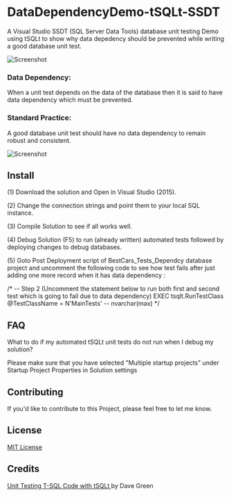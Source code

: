 
# DataDependencyDemo-tSQLt-SSDT

A Visual Studio SSDT (SQL Server Data Tools) database unit testing Demo using tSQLt to show why data depedency should be prevented while writing a good database unit test.

![Screenshot](https://github.com/haroonashraf/BestBooksTDD-SSDT/blob/master/DataDependencyDemo-tSQLt-SSDT-screenshot.png)

### Data Dependency: 
When a unit test depends on the data of the database then it is said to have data dependency which must be prevented.
	
### Standard Practice:
A good database unit test should have no data dependency to remain robust and consistent.

![Screenshot](https://github.com/haroonashraf/BestBooksTDD-SSDT/blob/master/DataDependencyDemo-tSQLt-SSDT-screenshot2.png)


## Install

(1) Download the solution and Open in Visual Studio (2015).

(2) Change the connection strings and point them to your local SQL instance.

(3) Compile Solution to see if all works well.

(4) Debug Solution (F5) to run (already written) automated tests followed by deploying changes to debug databases.

(5) Goto Post Deployment script of BestCars_Tests_Dependcy database project and uncomment the following code to see how test fails after just adding one more record when it has data dependency :

/*
-- Step 2 (Uncomment the statement below to run both first and second test which is going to fail due to data dependency)
EXEC tsqlt.RunTestClass @TestClassName = N'MainTests' -- nvarchar(max)
*/


## FAQ

What to do if my automated tSQLt unit tests do not run when I debug my solution?  

Please make sure that you have selected "Multiple startup projects" under Startup Project Properties in Solution settings 

## Contributing

If you'd like to contribute to this Project, please feel free to let me know.

## License

[MIT License](./LICENSE)

## Credits
<a href="https://app.pluralsight.com/library/courses/unit-testing-t-sql-tsqlt/table-of-contents">Unit Testing T-SQL Code with tSQLt </a>
by Dave Green

